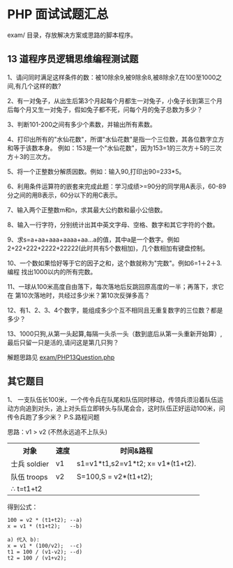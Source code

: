 # PHP 面试试题汇总 #
exam/ 目录，存放解决方案或思路的脚本程序。

## 13 道程序员逻辑思维编程测试题 ##

1、请问同时满足这样条件的数：被10除余9,被9除余8,被8除余7,在100至1000之间,有几个这样的数?

2、有一对兔子，从出生后第3个月起每个月都生一对兔子，小兔子长到第三个月后每个月又生一对兔子，假如兔子都不死，问每个月的兔子总数为多少？

3、判断101-200之间有多少个素数，并输出所有素数。

4、打印出所有的"水仙花数"，所谓"水仙花数"是指一个三位数，其各位数字立方和等于该数本身。
例如：153是一个"水仙花数"，因为153=1的三次方＋5的三次方＋3的三次方。

5、将一个正整数分解质因数。例如：输入90,打印出90=2*3*3*5。

6、利用条件运算符的嵌套来完成此题：学习成绩>=90分的同学用A表示，60-89分之间的用B表示，60分以下的用C表示。

7、输入两个正整数m和n，求其最大公约数和最小公倍数。

8、输入一行字符，分别统计出其中英文字母、空格、数字和其它字符的个数。

9、求s=a+aa+aaa+aaaa+aa...a的值，其中a是一个数字。例如2+22+222+2222+22222(此时共有5个数相加)，几个数相加有键盘控制。

10、一个数如果恰好等于它的因子之和，这个数就称为"完数"。例如6=1＋2＋3.编程 找出1000以内的所有完数。

11、一球从100米高度自由落下，每次落地后反跳回原高度的一半；再落下，求它在 第10次落地时，共经过多少米？第10次反弹多高？

12、有1、2、3、4个数字，能组成多少个互不相同且无重复数字的三位数？都是多少？

13、1000只狗,从第一头起算,每隔一头杀一头（数到底后从第一头重新开始算）,最后只留一只是活的,请问这是第几只狗？

解题思路见 [exam/PHP13Question.php](https://github.com/huimingdeng/hello-world/blob/master/PHPinterview/exam/PHP13Question.php "PHP 面试试题汇总")

## 其它题目 ##
1、 一支队伍长100米，一个传令兵在队尾和队伍同时移动，传领兵须沿着队伍运动方向追到对头，追上对头后立即转头与队尾会合，这时队伍正好运动100米，问传令兵跑了多少米？ P.S.路程问题
	
思路：v1 > v2 (不然永远追不上队头)
<table colspadding="0" cellspacing="0" border="0">
	<tr><th>对象</th><th>速度</th><th>时间&路程</th></tr>
	<tr>
 		<td>士兵 soldier</td>
		<td>v1</td>
		<td>s1=v1*t1,s2=v1*t2; x= v1*(t1+t2).</td>
	</tr>
	<tr>
 		<td>队伍 troops</td><td>v2</td><td>S=100,S = v2*(t1+t2);</td></tr>
	<tr>
		<td colspan=3>∴ t=t1+t2</td>
	</tr>
</table>
得到公式：

	100 = v2 * (t1+t2); --a) 
	x = v1 * (t1+t2);   --b)
	
	a) 代入 b):
	x = v1 * (100/v2);  --c) 
	t1 = 100 / (v1-v2); --d)
	t2 = 100 / (v1+v2);



